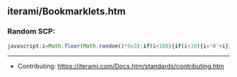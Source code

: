 iterami/Bookmarklets.htm
------------------------

### Random SCP:

```javascript
javascript:i=Math.floor(Math.random()*6e3);if(i<100){if(i<10){i='0'+i}i='0'+i}location.href='http://scp-wiki.net/scp-'+i
```

---

* Contributing: https://iterami.com/Docs.htm/standards/contributing.htm
